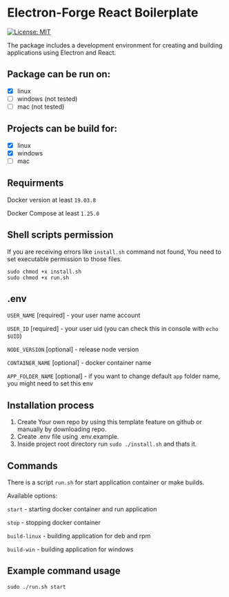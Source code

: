 # Electron-Forge React Boilerplate

[![License: MIT](https://img.shields.io/badge/License-MIT-yellow.svg)](https://opensource.org/licenses/MIT)

The package includes a development environment for creating and building applications using Electron and React.

## Package can be run on:

- [x] linux
- [ ] windows (not tested)
- [ ] mac (not tested)

## Projects can be build for:

- [x] linux
- [x] windows
- [ ] mac

## Requirments

Docker version at least `19.03.8`

Docker Compose at least `1.25.0`

## Shell scripts permission

If you are receiving errors like `install.sh` command not found, You need to set executable permission to those files.

```
sudo chmod +x install.sh
sudo chmod +x run.sh
```

## .env

`USER_NAME` [required] - your user name account

`USER_ID` [required] - your user uid (you can check this in console with `echo $UID`)

`NODE_VERSION` [optional] - release node version

`CONTAINER_NAME` [optional] - docker container name

`APP_FOLDER_NAME` [optional] - if you want to change default `app` folder name, you might need to set this env

## Installation process

1. Create Your own repo by using this template feature on github or manually by downloading repo.
1. Create .env file using .env.example.
1. Inside project root directory run `sudo ./install.sh` and thats it.

## Commands

There is a script `run.sh` for start application container or make builds.

Available options:

`start` - starting docker container and run application

`stop` - stopping docker container

`build-linux` - building application for deb and rpm

`build-win` - building application for windows

## Example command usage

```
sudo ./run.sh start
```
